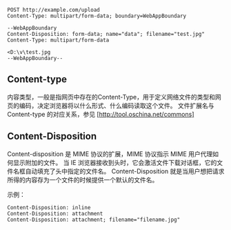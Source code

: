 ```
POST http://example.com/upload
Content-Type: multipart/form-data; boundary=WebAppBoundary

--WebAppBoundary
Content-Disposition: form-data; name="data"; filename="test.jpg"
Content-Type: multipart/form-data

<D:\v\test.jpg
--WebAppBoundary--
```

## Content-type

内容类型，一般是指网页中存在的Content-Type，用于定义网络文件的类型和网页的编码，决定浏览器将以什么形式、什么编码读取这个文件。
文件扩展名与 Content-type 的对应关系，参见 [http://tool.oschina.net/commons]

## Content-Disposition

Content-disposition 是 MIME 协议的扩展，MIME 协议指示 MIME 用户代理如何显示附加的文件。
当 IE 浏览器接收到头时，它会激活文件下载对话框，它的文件名框自动填充了头中指定的文件名。
Content-Disposition 就是当用户想把请求所得的内容存为一个文件的时候提供一个默认的文件名。

示例：

```
Content-Disposition: inline
Content-Disposition: attachment
Content-Disposition: attachment; filename="filename.jpg"
```